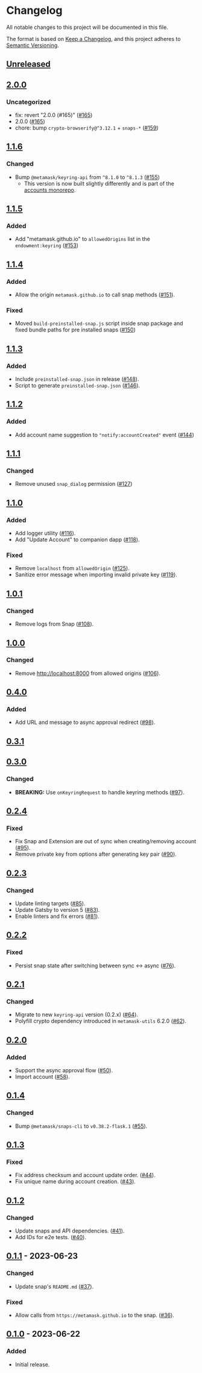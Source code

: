 # Changelog
All notable changes to this project will be documented in this file.

The format is based on [Keep a Changelog](https://keepachangelog.com/en/1.0.0/),
and this project adheres to [Semantic Versioning](https://semver.org/spec/v2.0.0.html).

## [Unreleased]

## [2.0.0]
### Uncategorized
- fix: revert "2.0.0 (#165)" ([#165](https://github.com/MetaMask/snap-simple-keyring/pull/165))
- 2.0.0 ([#165](https://github.com/MetaMask/snap-simple-keyring/pull/165))
- chore: bump `crypto-browserify@^3.12.1` + `snaps-*` ([#159](https://github.com/MetaMask/snap-simple-keyring/pull/159))

## [1.1.6]
### Changed
- Bump `@metamask/keyring-api` from `^8.1.0` to `^8.1.3` ([#155](https://github.com/MetaMask/snap-simple-keyring/pull/155))
  - This version is now built slightly differently and is part of the [accounts monorepo](https://github.com/MetaMask/accounts).

## [1.1.5]
### Added
- Add "metamask.github.io" to `allowedOrigins` list in the `endowment:keyring` ([#153](https://github.com/MetaMask/snap-simple-keyring/pull/153))

## [1.1.4]
### Added
- Allow the origin `metamask.github.io` to call snap methods ([#151](https://github.com/MetaMask/snap-simple-keyring/pull/151)).

### Fixed
- Moved `build-preinstalled-snap.js` script inside snap package and fixed bundle paths for pre installed snaps ([#150](https://github.com/MetaMask/snap-simple-keyring/pull/150))

## [1.1.3]
### Added
- Include `preinstalled-snap.json` in release ([#148](https://github.com/MetaMask/snap-simple-keyring/pull/148)).
- Script to generate `preinstalled-snap.json` ([#146](https://github.com/MetaMask/snap-simple-keyring/pull/146)).

## [1.1.2]
### Added
- Add account name suggestion to `"notify:accountCreated"` event ([#144](https://github.com/MetaMask/snap-simple-keyring/pull/144))

## [1.1.1]
### Changed
- Remove unused `snap_dialog` permission ([#127](https://github.com/MetaMask/snap-simple-keyring/pull/127))

## [1.1.0]
### Added
- Add logger utility ([#116](https://github.com/MetaMask/snap-simple-keyring/pull/116)).
- Add "Update Account" to companion dapp ([#118](https://github.com/MetaMask/snap-simple-keyring/pull/118)).

### Fixed
- Remove `localhost` from `allowedOrigin` ([#125](https://github.com/MetaMask/snap-simple-keyring/pull/125)).
- Sanitize error message when importing invalid private key ([#119](https://github.com/MetaMask/snap-simple-keyring/pull/119)).

## [1.0.1]
### Changed
- Remove logs from Snap ([#108](https://github.com/MetaMask/snap-simple-keyring/pull/108)).

## [1.0.0]
### Changed
- Remove <http://localhost:8000> from allowed origins ([#106](https://github.com/MetaMask/snap-simple-keyring/pull/106)).

## [0.4.0]
### Added
- Add URL and message to async approval redirect ([#98](https://github.com/MetaMask/snap-simple-keyring/pull/98)).

## [0.3.1]

## [0.3.0]
### Changed
- **BREAKING:** Use `onKeyringRequest` to handle keyring methods ([#97](https://github.com/MetaMask/snap-simple-keyring/pull/97)).

## [0.2.4]
### Fixed
- Fix Snap and Extension are out of sync when creating/removing account ([#95](https://github.com/MetaMask/snap-simple-keyring/pull/95)).
- Remove private key from options after generating key pair ([#90](https://github.com/MetaMask/snap-simple-keyring/pull/90)).

## [0.2.3]
### Changed
- Update linting targets ([#85](https://github.com/MetaMask/snap-simple-keyring/pull/85)).
- Update Gatsby to version 5 ([#83](https://github.com/MetaMask/snap-simple-keyring/pull/83)).
- Enable linters and fix errors ([#81](https://github.com/MetaMask/snap-simple-keyring/pull/81)).

## [0.2.2]
### Fixed
- Persist snap state after switching between sync <-> async ([#76](https://github.com/MetaMask/snap-simple-keyring/pull/76)).

## [0.2.1]
### Changed
- Migrate to new `keyring-api` version (0.2.x) ([#64](https://github.com/MetaMask/snap-simple-keyring/pull/64)).
- Polyfill crypto dependency introduced in `metamask-utils` 6.2.0 ([#62](https://github.com/MetaMask/snap-simple-keyring/pull/62)).

## [0.2.0]
### Added
- Support the async approval flow ([#50](https://github.com/MetaMask/snap-simple-keyring/pull/50)).
- Import account ([#58](https://github.com/MetaMask/snap-simple-keyring/pull/58)).

## [0.1.4]
### Changed
- Bump `@metamask/snaps-cli` to `v0.38.2-flask.1` ([#55](https://github.com/MetaMask/snap-simple-keyring/pull/55)).

## [0.1.3]
### Fixed
- Fix address checksum and account update order. ([#44](https://github.com/MetaMask/snap-simple-keyring/pull/44)).
- Fix unique name during account creation. ([#43](https://github.com/MetaMask/snap-simple-keyring/pull/43)).

## [0.1.2]
### Changed
- Update snaps and API dependencies. ([#41](https://github.com/MetaMask/snap-simple-keyring/pull/41)).
- Add IDs for e2e tests. ([#40](https://github.com/MetaMask/snap-simple-keyring/pull/40)).

## [0.1.1] - 2023-06-23
### Changed
- Update snap's `README.md` ([#37](https://github.com/MetaMask/snap-simple-keyring/pull/37)).

### Fixed
- Allow calls from `https://metamask.github.io` to the snap. ([#36](https://github.com/MetaMask/snap-simple-keyring/pull/36)).

## [0.1.0] - 2023-06-22
### Added
- Initial release.

[Unreleased]: https://github.com/MetaMask/snap-simple-keyring/compare/v2.0.0...HEAD
[2.0.0]: https://github.com/MetaMask/snap-simple-keyring/compare/v1.1.6...v2.0.0
[1.1.6]: https://github.com/MetaMask/snap-simple-keyring/compare/v1.1.5...v1.1.6
[1.1.5]: https://github.com/MetaMask/snap-simple-keyring/compare/v1.1.4...v1.1.5
[1.1.4]: https://github.com/MetaMask/snap-simple-keyring/compare/v1.1.3...v1.1.4
[1.1.3]: https://github.com/MetaMask/snap-simple-keyring/compare/v1.1.2...v1.1.3
[1.1.2]: https://github.com/MetaMask/snap-simple-keyring/compare/v1.1.1...v1.1.2
[1.1.1]: https://github.com/MetaMask/snap-simple-keyring/compare/v1.1.0...v1.1.1
[1.1.0]: https://github.com/MetaMask/snap-simple-keyring/compare/v1.0.1...v1.1.0
[1.0.1]: https://github.com/MetaMask/snap-simple-keyring/compare/v1.0.0...v1.0.1
[1.0.0]: https://github.com/MetaMask/snap-simple-keyring/compare/v0.4.0...v1.0.0
[0.4.0]: https://github.com/MetaMask/snap-simple-keyring/compare/v0.3.1...v0.4.0
[0.3.1]: https://github.com/MetaMask/snap-simple-keyring/compare/v0.3.0...v0.3.1
[0.3.0]: https://github.com/MetaMask/snap-simple-keyring/compare/v0.2.4...v0.3.0
[0.2.4]: https://github.com/MetaMask/snap-simple-keyring/compare/v0.2.3...v0.2.4
[0.2.3]: https://github.com/MetaMask/snap-simple-keyring/compare/v0.2.2...v0.2.3
[0.2.2]: https://github.com/MetaMask/snap-simple-keyring/compare/v0.2.1...v0.2.2
[0.2.1]: https://github.com/MetaMask/snap-simple-keyring/compare/v0.2.0...v0.2.1
[0.2.0]: https://github.com/MetaMask/snap-simple-keyring/compare/v0.1.4...v0.2.0
[0.1.4]: https://github.com/MetaMask/snap-simple-keyring/compare/v0.1.3...v0.1.4
[0.1.3]: https://github.com/MetaMask/snap-simple-keyring/compare/v0.1.2...v0.1.3
[0.1.2]: https://github.com/MetaMask/snap-simple-keyring/compare/v0.1.1...v0.1.2
[0.1.1]: https://github.com/MetaMask/snap-simple-keyring/compare/v0.1.0...v0.1.1
[0.1.0]: https://github.com/MetaMask/snap-simple-keyring/releases/tag/v0.1.0
